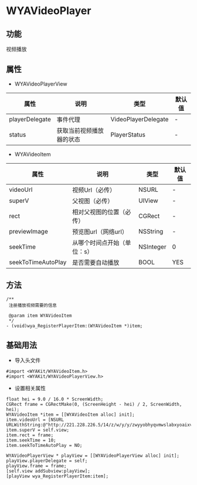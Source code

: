# WYAVideoPlayer

## 功能

视频播放

## 属性

- WYAVideoPlayerView

属性 | 说明 | 类型 | 默认值
---|---|---|---
playerDelegate|事件代理|VideoPlayerDelegate|-
status|获取当前视频播放器的状态|PlayerStatus|-

- WYAVideoItem

属性 | 说明 | 类型 | 默认值
---|---|---|---
videoUrl|视频Url（必传）|NSURL|-
superV|父视图（必传）|UIView|-
rect|相对父视图的位置（必传）|CGRect|-
previewImage|预览图url（网络url）|NSString|-
seekTime|从哪个时间点开始（单位：s）|NSInteger|0
seekToTimeAutoPlay|是否需要自动播放|BOOL|YES

## 方法

```Object-C
/**
 注册播放视频需要的信息

 @param item WYAVideoItem
 */
- (void)wya_RegisterPlayerItem:(WYAVideoItem *)item;
```

## 基础用法

- 导入头文件

```
#import <WYAKit/WYAVideoItem.h>
#import <WYAKit/WYAVideoPlayerView.h>
```
- 设置相关属性
 
```Object-C
float hei = 9.0 / 16.0 * ScreenWidth;
CGRect frame = CGRectMake(0, (ScreenHeight - hei) / 2, ScreenWidth, hei);
WYAVideoItem *item = [[WYAVideoItem alloc] init];
item.videoUrl = [NSURL URLWithString:@"http://221.228.226.5/14/z/w/y/y/zwyyobhyqvmwslabxyoaixvyubmekc/sh.yinyuetai.com/4599015ED06F94848EBF877EAAE13886.mp4"];
item.superV = self.view;
item.rect = frame;
item.seekTime = 10;
item.seekToTimeAutoPlay = NO;

WYAVideoPlayerView * playView = [[WYAVideoPlayerView alloc] init];
playView.playerDelegate = self;
playView.frame = frame;
[self.view addSubview:playView];
[playView wya_RegisterPlayerItem:item];
```


